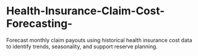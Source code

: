 # Health-Insurance-Claim-Cost-Forecasting-
Forecast monthly claim payouts using historical health insurance cost data to identify trends, seasonality, and support reserve planning.
